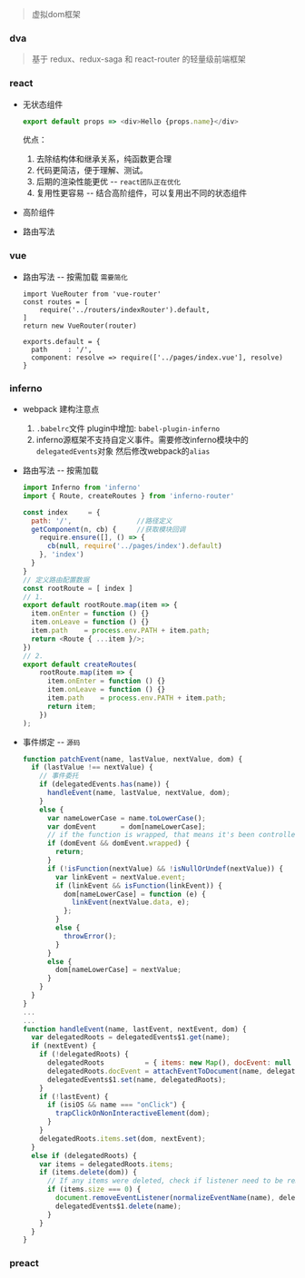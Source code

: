 > 虚拟dom框架

### dva
> 基于 redux、redux-saga 和 react-router 的轻量级前端框架

### react
* 无状态组件
    ```javascript
    export default props => <div>Hello {props.name}</div>
    ```
    优点：
    1. 去除结构体和继承关系，纯函数更合理
    2. 代码更简洁，便于理解、测试。
    3. 后期的渲染性能更优 -- `react团队正在优化`
    4. 复用性更容易 -- 结合高阶组件，可以复用出不同的状态组件

* 高阶组件

* 路由写法


### vue
* 路由写法 -- 按需加载 `需要简化`

    ```
    import VueRouter from 'vue-router'
    const routes = [
        require('../routers/indexRouter').default,
    ]
    return new VueRouter(router)
    ```

    ```
    exports.default = {
      path     : '/',
      component: resolve => require(['../pages/index.vue'], resolve)
    }
    ```


### inferno
* webpack 建构注意点
    1. `.babelrc`文件 plugin中增加: `babel-plugin-inferno`
    2. inferno源框架不支持自定义事件。需要修改inferno模块中的`delegatedEvents`对象 然后修改webpack的`alias`
* 路由写法  -- 按需加载

    ```javascript
    import Inferno from 'inferno'
    import { Route, createRoutes } from 'inferno-router'

    const index     = {
      path: '/',                //路径定义
      getComponent(n, cb) {     //获取模块回调
        require.ensure([], () => {
          cb(null, require('../pages/index').default)
        }, 'index')
      }
    }
    // 定义路由配置数据
    const rootRoute = [ index ]
    // 1.
    export default rootRoute.map(item => {
      item.onEnter = function () {}
      item.onLeave = function () {}
      item.path    = process.env.PATH + item.path;
      return <Route { ...item }/>;
    })
    // 2.
    export default createRoutes(
        rootRoute.map(item => {
          item.onEnter = function () {}
          item.onLeave = function () {}
          item.path    = process.env.PATH + item.path;
          return item;
        })
    );
    ```

* 事件绑定 -- `源码`
    ```javascript
    function patchEvent(name, lastValue, nextValue, dom) {
      if (lastValue !== nextValue) {
        // 事件委托
        if (delegatedEvents.has(name)) {
          handleEvent(name, lastValue, nextValue, dom);
        }
        else {
          var nameLowerCase = name.toLowerCase();
          var domEvent      = dom[nameLowerCase];
          // if the function is wrapped, that means it's been controlled by a wrapper
          if (domEvent && domEvent.wrapped) {
            return;
          }
          if (!isFunction(nextValue) && !isNullOrUndef(nextValue)) {
            var linkEvent = nextValue.event;
            if (linkEvent && isFunction(linkEvent)) {
              dom[nameLowerCase] = function (e) {
                linkEvent(nextValue.data, e);
              };
            }
            else {
              throwError();
            }
          }
          else {
            dom[nameLowerCase] = nextValue;
          }
        }
      }
    }
    ...
    ...
    function handleEvent(name, lastEvent, nextEvent, dom) {
      var delegatedRoots = delegatedEvents$1.get(name);
      if (nextEvent) {
        if (!delegatedRoots) {
          delegatedRoots          = { items: new Map(), docEvent: null };
          delegatedRoots.docEvent = attachEventToDocument(name, delegatedRoots);
          delegatedEvents$1.set(name, delegatedRoots);
        }
        if (!lastEvent) {
          if (isiOS && name === "onClick") {
            trapClickOnNonInteractiveElement(dom);
          }
        }
        delegatedRoots.items.set(dom, nextEvent);
      }
      else if (delegatedRoots) {
        var items = delegatedRoots.items;
        if (items.delete(dom)) {
          // If any items were deleted, check if listener need to be removed
          if (items.size === 0) {
            document.removeEventListener(normalizeEventName(name), delegatedRoots.docEvent);
            delegatedEvents$1.delete(name);
          }
        }
      }
    }
    ```

### preact